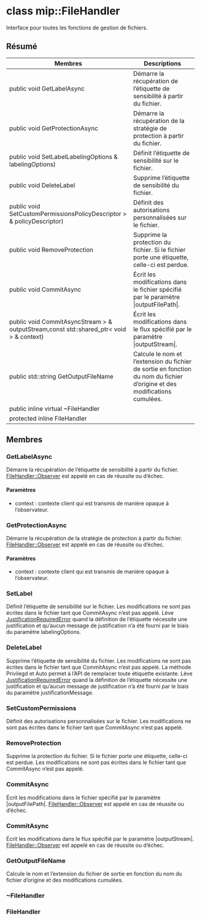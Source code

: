 # <a name="class-mipfilehandler"></a>class mip::FileHandler 
Interface pour toutes les fonctions de gestion de fichiers.
## <a name="summary"></a>Résumé
 Membres                        | Descriptions                                
--------------------------------|---------------------------------------------
public void GetLabelAsync | Démarre la récupération de l’étiquette de sensibilité à partir du fichier.
public void GetProtectionAsync | Démarre la récupération de la stratégie de protection à partir du fichier.
public void SetLabelLabelingOptions & labelingOptions) | Définit l’étiquette de sensibilité sur le fichier.
public void DeleteLabel | Supprime l’étiquette de sensibilité du fichier.
public void SetCustomPermissionsPolicyDescriptor > & policyDescriptor) | Définit des autorisations personnalisées sur le fichier.
public void RemoveProtection | Supprime la protection du fichier. Si le fichier porte une étiquette, celle-ci est perdue.
public void CommitAsync | Écrit les modifications dans le fichier spécifié par le paramètre \|outputFilePath\|.
public void CommitAsyncStream > & outputStream,const std::shared_ptr< void > & context) | Écrit les modifications dans le flux spécifié par le paramètre \|outputStream\|.
public std::string GetOutputFileName | Calcule le nom et l’extension du fichier de sortie en fonction du nom du fichier d’origine et des modifications cumulées.
public inline virtual  ~FileHandler | 
protected inline  FileHandler | 
## <a name="members"></a>Membres
### <a name="getlabelasync"></a>GetLabelAsync
Démarre la récupération de l’étiquette de sensibilité à partir du fichier.
[FileHandler::Observer](#classmip_1_1_file_handler_1_1_observer) est appelé en cas de réussite ou d’échec.
#### <a name="parameters"></a>Paramètres
* context : contexte client qui est transmis de manière opaque à l’observateur.
### <a name="getprotectionasync"></a>GetProtectionAsync
Démarre la récupération de la stratégie de protection à partir du fichier.
[FileHandler::Observer](#classmip_1_1_file_handler_1_1_observer) est appelé en cas de réussite ou d’échec.
#### <a name="parameters"></a>Paramètres
* context : contexte client qui est transmis de manière opaque à l’observateur.
### <a name="setlabel"></a>SetLabel
Définit l’étiquette de sensibilité sur le fichier.
Les modifications ne sont pas écrites dans le fichier tant que CommitAsync n’est pas appelé.
Lève [JustificationRequiredError](#classmip_1_1_justification_required_error) quand la définition de l’étiquette nécessite une justification et qu’aucun message de justification n’a été fourni par le biais du paramètre labelingOptions.
### <a name="deletelabel"></a>DeleteLabel
Supprime l’étiquette de sensibilité du fichier.
Les modifications ne sont pas écrites dans le fichier tant que CommitAsync n’est pas appelé. La méthode Privilegd et Auto permet à l’API de remplacer toute étiquette existante. Lève [JustificationRequiredError](#classmip_1_1_justification_required_error) quand la définition de l’étiquette nécessite une justification et qu’aucun message de justification n’a été fourni par le biais du paramètre justificationMessage.
### <a name="setcustompermissions"></a>SetCustomPermissions
Définit des autorisations personnalisées sur le fichier.
Les modifications ne sont pas écrites dans le fichier tant que CommitAsync n’est pas appelé.
### <a name="removeprotection"></a>RemoveProtection
Supprime la protection du fichier. Si le fichier porte une étiquette, celle-ci est perdue.
Les modifications ne sont pas écrites dans le fichier tant que CommitAsync n’est pas appelé.
### <a name="commitasync"></a>CommitAsync
Écrit les modifications dans le fichier spécifié par le paramètre |outputFilePath|.
[FileHandler::Observer](#classmip_1_1_file_handler_1_1_observer) est appelé en cas de réussite ou d’échec.
### <a name="commitasync"></a>CommitAsync
Écrit les modifications dans le flux spécifié par le paramètre |outputStream|.
[FileHandler::Observer](#classmip_1_1_file_handler_1_1_observer) est appelé en cas de réussite ou d’échec.
### <a name="getoutputfilename"></a>GetOutputFileName
Calcule le nom et l’extension du fichier de sortie en fonction du nom du fichier d’origine et des modifications cumulées.
### <a name="filehandler"></a>~FileHandler
### <a name="filehandler"></a>FileHandler